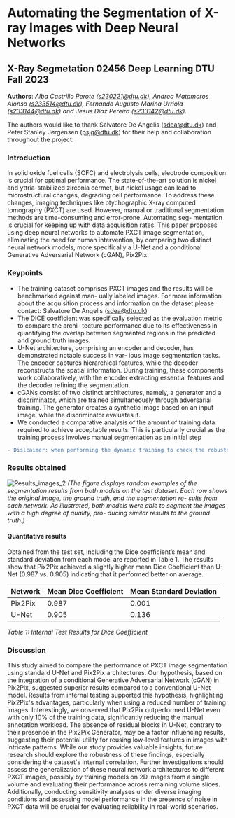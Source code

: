 # Automating the Segmentation of X-ray Images with Deep Neural Networks
## X-Ray Segmetation 02456 Deep Learning DTU Fall 2023

**Authors**: _Alba Castrillo Perote (s230221@dtu.dk), Andrea Matamoros Alonso (s233514@dtu.dk), Fernando Augusto Marina Urriola (s233144@dtu.dk) and Jesus Díaz Pereira (s233142@dtu.dk)._

The authors would like to thank Salvatore De Angelis (sdea@dtu.dk) and Peter Stanley Jørgensen (psjq@dtu.dk) for their help and collaboration throughout the project.

### Introduction
In solid oxide fuel cells (SOFC) and electrolysis cells, electrode composition is crucial for optimal
performance. The state-of-the-art solution is nickel and yttria-stabilized zirconia cermet, but nickel
usage can lead to microstructural changes, degrading cell performance. To address these changes,
imaging techniques like ptychographic X-ray computed tomography (PXCT) are used. However,
manual or traditional segmentation methods are time-consuming and error-prone. Automating seg-
mentation is crucial for keeping up with data acquisition rates.
This paper proposes using deep neural networks to automate PXCT image segmentation, eliminating
the need for human intervention, by comparing two distinct neural network models, more specifically
a U-Net and a conditional Generative Adversarial Network (cGAN), Pix2Pix.

### Keypoints 
+ The training dataset comprises PXCT images and the results will be benchmarked against man-
ually labeled images. For more information about the acquisition process and information on the
dataset please contact: Salvatore De Angelis (sdea@dtu.dk)
+ The DICE coefficient was specifically selected as the evaluation metric to compare the archi-
tecture performance due to its effectiveness in quantifying the overlap between segmented regions
in the predicted and ground truth images.
+ U-Net architecture, comprising an encoder and decoder, has demonstrated notable success in var-
ious image segmentation tasks. The encoder captures hierarchical features, while the decoder
reconstructs the spatial information. During training, these components work collaboratively,
with the encoder extracting essential features and the decoder refining the segmentation.
+ cGANs consist of two distinct architectures, namely, a generator and a discriminator, which
are trained simultaneously through adversarial training. The generator creates a synthetic image
based on an input image, while the discriminator evaluates it.
+ We conducted a comparative analysis of the amount of training data required to achieve acceptable results. This is particularly crucial as the training process involves manual segmentation as
an initial step

```diff
- Dislcaimer: when performing the dynamic training to check the robustness of the models, the same dataset has been used, i.e. no image shuffle has been performed, training and testing with the same images in each iteration.  
```

### Results obtained
![Results_images_2](https://github.com/famu8/X-Ray-Segmetation-02456-Deep-LearningDTU/assets/105816142/bfc20239-965f-48e7-9677-ed1403f38fb6)
_(The figure displays random examples of the segmentation
results from both models on the test dataset. Each row shows
the original image, the ground truth, and the segmentation re-
sults from each network. As illustrated, both models were
able to segment the images with a high degree of quality, pro-
ducing similar results to the ground truth.)_

#### Quantitative results 
Obtained from the test set, including the Dice coefficient’s mean and standard deviation from each
model are reported in Table 1. The results show that Pix2Pix
achieved a slightly higher mean Dice Coefficient than U-Net
(0.987 vs. 0.905) indicating that it performed better on average.

| **Network** | **Mean Dice Coefficient** | **Mean Standard Deviation** |
|-------------|---------------------------|-----------------------------|
| Pix2Pix     | $0.987$                   | $0.001$                     |
| U-Net       | $0.905$                   | $0.136$                     |

*Table 1: Internal Test Results for Dice Coefficient*


### Discussion

This study aimed to compare the performance of PXCT image segmentation using standard U-Net and Pix2Pix architectures. Our hypothesis, based on the integration of a conditional Generative Adversarial Network (cGAN) in Pix2Pix, suggested superior results compared to a conventional U-Net model. Results from internal testing supported this hypothesis, highlighting Pix2Pix's advantages, particularly when using a reduced number of training images. Interestingly, we observed that Pix2Pix outperformed U-Net even with only 10% of the training data, significantly reducing the manual annotation workload. The absence of residual blocks in U-Net, contrary to their presence in the Pix2Pix Generator, may be a factor influencing results, suggesting their potential utility for reusing low-level features in images with intricate patterns. While our study provides valuable insights, future research should explore the robustness of these findings, especially considering the dataset's internal correlation. Further investigations should assess the generalization of these neural network architectures to different PXCT images, possibly by training models on 2D images from a single volume and evaluating their performance across remaining volume slices. Additionally, conducting sensitivity analyses under diverse imaging conditions and assessing model performance in the presence of noise in PXCT data will be crucial for evaluating reliability in real-world scenarios.













